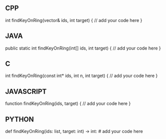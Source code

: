 ## CPP

int findKeyOnRing(vector<int>& ids, int target) {
    // add your code here
}

## JAVA

public static int findKeyOnRing(int[] ids, int target) {
    // add your code here
}

## C

int findKeyOnRing(const int* ids, int n, int target) {
    // add your code here
}

## JAVASCRIPT

function findKeyOnRing(ids, target) {
    // add your code here
}

## PYTHON

def findKeyOnRing(ids: list, target: int) -> int:
    # add your code here